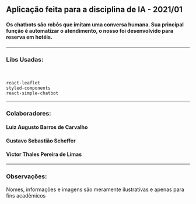 ## Aplicação feita para a disciplina de IA - 2021/01

#### Os chatbots são robôs que imitam uma conversa humana. Sua principal função é automatizar o atendimento, o nosso foi desenvolvido para reserva em hotéis.

---

### Libs Usadas:

<br>

```
react-leaflet
styled-components
react-simple-chatbot
```

---

### Colaboradores:


#### Luiz Augusto Barros de Carvalho

#### Gustavo Sebastião Scheffer

#### Victor Thales Pereira de Limas

---

### Observações:


Nomes, informações e imagens são meramente ilustrativas e apenas para fins acadêmicos

